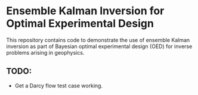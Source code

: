# Ensemble Kalman Inversion for Optimal Experimental Design

This repository contains code to demonstrate the use of ensemble Kalman inversion as part of Bayesian optimal experimental design (OED) for inverse problems arising in geophysics.

## TODO:
 - Get a Darcy flow test case working.